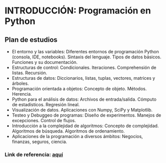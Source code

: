# INTRODUCCIÓN: Programación en Python
## Plan de estudios
<ul>
    <li>El entorno y las variables: Diferentes entornos de programación Python (consola, IDE, notebooks). Sintaxis del lenguaje. Tipos de datos básicos. Funciones y su documentación.</li>
    <li>Estructuras de control: Condicionales. Iteraciones. Comprehensión de listas. Recursión.</li>
    <li>Estructuras de datos: Diccionarios, listas, tuplas, vectores, matrices y árboles.</li>
    <li>Programación orientada a objetos: Concepto de objeto. Métodos. Herencia.</li>
    <li>Python para el análisis de datos: Archivos de entrada/salida. Cómputo de estadísticos. Regresión lineal.</li>
    <li>Visualización de datos. Aplicaciones con Numpy, SciPy y Matplotlib.</li>
    <li>Testeo y Debuggeo de programas: Diseño de experimentos. Manejos de excepciones. Control de flujos.</li>
    <li>Introducción a la complejidad de algoritmos: Concepto de complejidad. Algoritmos de búsqueda. Algoritmos de ordenamiento.</li>
    <li>Aplicaciones de la programación a diversos ámbitos: Negocios, finanzas, seguros, ciencia.</li>
</ul>

### Link de referencia: <a href="https://argentinaprograma.unsam.edu.ar/paginas/plan.html#tramo1" target="_blank">aquí</a>
